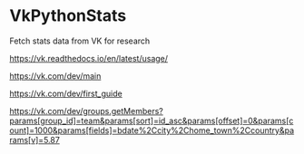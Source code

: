 # VkPythonStats
Fetch stats data from VK for research

https://vk.readthedocs.io/en/latest/usage/

https://vk.com/dev/main

https://vk.com/dev/first_guide

https://vk.com/dev/groups.getMembers?params[group_id]=team&params[sort]=id_asc&params[offset]=0&params[count]=1000&params[fields]=bdate%2Ccity%2Chome_town%2Ccountry&params[v]=5.87
